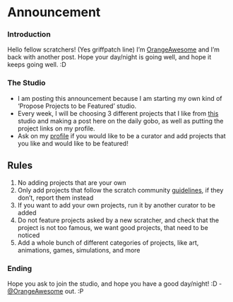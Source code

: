 
# Announcement 
### Introduction
Hello fellow scratchers! (Yes griffpatch line) I’m [OrangeAwesome](https://scratch.mit.edu/users/OrangeAwesome/) and I’m back with another post. Hope your day/night is going well, and hope it keeps going well. :D
### The Studio
- I am posting this announcement because I am starting my own kind of ‘Propose Projects to be Featured’ studio.
- Every week, I will be choosing 3 different projects that I like from [this](https://scratch.mit.edu/studios/32230271/curators) studio and making a post here on the daily gobo, as well as putting the project links on my profile.
- Ask on my [profile](https://scratch.mit.edu/users/OrangeAwesome/) if you would like to be a curator and add projects that you like and would like to be featured!
## Rules
1. No adding projects that are your own
1. Only add projects that follow the scratch community [guidelines](https://scratch.mit.edu/community_guidelines), if they don’t, report them instead
1. If you want to add your own projects, run it by another curator to be added
1. Do not feature projects asked by a new scratcher, and check that the project is not too famous, we want good projects, that need to be noticed
1. Add a whole bunch of different categories of projects, like art, animations, games, simulations, and more

### Ending 
Hope you ask to join the studio, and hope you have a good day/night! :D
\- [@OrangeAwesome](https://scratch.mit.edu/users/OrangeAwesome/) out. :P
